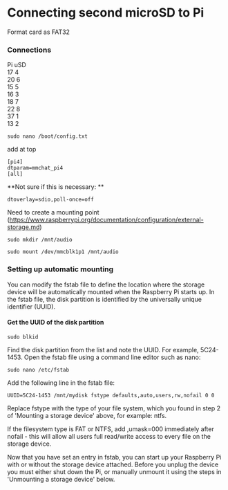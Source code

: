 # Connecting second microSD to Pi

Format card as FAT32

### Connections
Pi   uSD  
17    4  
20    6  
15    5  
16    3  
18    7  
22    8  
37    1  
13    2  


`sudo nano /boot/config.txt`

add at top
```
[pi4]
dtparam=mmchat_pi4
[all]
```

**Not sure if this is necessary: ** 

`dtoverlay=sdio,poll-once=off`


Need to create a mounting point (https://www.raspberrypi.org/documentation/configuration/external-storage.md)

`sudo mkdir /mnt/audio`  

`sudo mount /dev/mmcblk1p1 /mnt/audio`



### Setting up automatic mounting
You can modify the fstab file to define the location where the storage device will be automatically mounted when the Raspberry Pi starts up. In the fstab file, the disk partition is identified by the universally unique identifier (UUID).

#### Get the UUID of the disk partition

`sudo blkid`  

Find the disk partition from the list and note the UUID. For example, 5C24-1453.
Open the fstab file using a command line editor such as nano:

`sudo nano /etc/fstab`  

Add the following line in the fstab file:

`UUID=5C24-1453 /mnt/mydisk fstype defaults,auto,users,rw,nofail 0 0`


Replace fstype with the type of your file system, which you found in step 2 of 'Mounting a storage device' above, for example: ntfs.

If the filesystem type is FAT or NTFS, add ,umask=000 immediately after nofail - this will allow all users full read/write access to every file on the storage device.  

Now that you have set an entry in fstab, you can start up your Raspberry Pi with or without the storage device attached. Before you unplug the device you must either shut down the Pi, or manually unmount it using the steps in 'Unmounting a storage device' below.